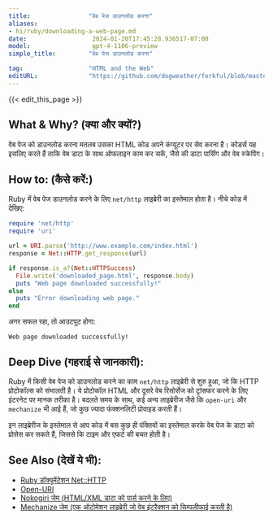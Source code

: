 ```yaml
---
title:                "वेब पेज डाउनलोड करना"
aliases:
- hi/ruby/downloading-a-web-page.md
date:                  2024-01-20T17:45:28.936517-07:00
model:                 gpt-4-1106-preview
simple_title:         "वेब पेज डाउनलोड करना"

tag:                  "HTML and the Web"
editURL:              "https://github.com/dogweather/forkful/blob/master/content/hi/ruby/downloading-a-web-page.md"
---
```


{{< edit_this_page >}}

## What & Why? (क्या और क्यों?)
वेब पेज को डाउनलोड करना मतलब उसका HTML कोड अपने कंप्यूटर पर सेव करना है। कोडर्स यह इसलिए करते हैं ताकि वेब डाटा के साथ ऑफलाइन काम कर सकें, जैसे की डाटा पार्सिंग और वेब स्क्रेपिंग।

## How to: (कैसे करें:)
Ruby में वेब पेज डाउनलोड करने के लिए `net/http` लाइब्रेरी का इस्तेमाल होता है। नीचे कोड में देखिए:

```ruby
require 'net/http'
require 'uri'

url = URI.parse('http://www.example.com/index.html')
response = Net::HTTP.get_response(url)

if response.is_a?(Net::HTTPSuccess)
  File.write('downloaded_page.html', response.body)
  puts "Web page downloaded successfully!"
else
  puts "Error downloading web page."
end
```

अगर सफल रहा, तो आउटपुट होगा:

```
Web page downloaded successfully!
```

## Deep Dive (गहराई से जानकारी):
Ruby में किसी वेब पेज को डाउनलोड करने का काम `net/http` लाइब्रेरी से शुरु हुआ, जो कि HTTP प्रोटोकॉल्स को संभालती है। ये प्रोटोकॉल HTML और दूसरे वेब रिसोर्सेज को ट्रांसफर करने के लिए इंटरनेट पर मानक तरीका है। बदलते समय के साथ, कई अन्य लाइब्रेरीज जैसे कि `open-uri` और `mechanize` भी आई हैं, जो कुछ ज्यादा फंक्शनलिटी प्रोवाइड करती हैं।

इन लाइब्रेरीज के इस्तेमाल से आप कोड में बस कुछ ही पंक्तियों का इस्तेमाल करके वेब पेज के डाटा को प्रोसेस कर सकते हैं, जिससे कि टाइम और एफर्ट की बचत होती है।

## See Also (देखें ये भी):
- [Ruby डॉक्यूमेंटेशन Net::HTTP](https://ruby-doc.org/stdlib-3.0.0/libdoc/net/http/rdoc/Net/HTTP.html)
- [Open-URI](https://ruby-doc.org/stdlib-3.0.0/libdoc/open-uri/rdoc/OpenURI.html)
- [Nokogiri जेम (HTML/XML डाटा को पार्स करने के लिए)](https://nokogiri.org/)
- [Mechanize जेम (एक ऑटोमेशन लाइब्रेरी जो वेब इंटरैक्शन को सिम्पलीफाई करती है)](https://github.com/sparklemotion/mechanize)
